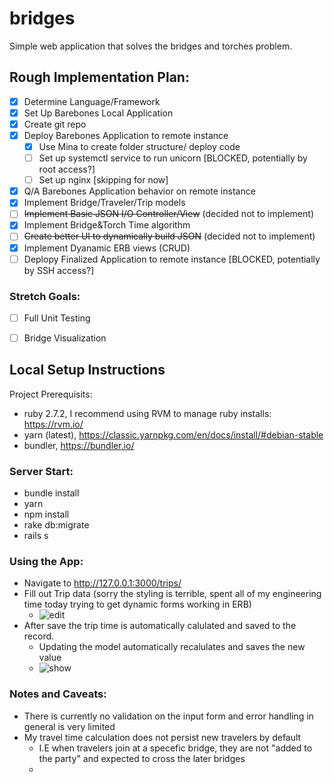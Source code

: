 # bridges
Simple web application that solves the bridges and torches problem.

## Rough Implementation Plan: ##
- [x] Determine Language/Framework
- [x] Set Up Barebones Local Application
- [x] Create git repo
- [x] Deploy Barebones Application to remote instance 
  - [x] Use Mina to create folder structure/ deploy code
  - [ ] Set up systemctl service to run unicorn [BLOCKED, potentially by root access?]
  - [ ] Set up nginx [skipping for now]
- [x] Q/A Barebones Application behavior on remote instance
- [x] Implement Bridge/Traveler/Trip models
- [ ] ~~Implement Basic JSON I/O Controller/View~~ (decided not to implement)
- [x] Implement Bridge&Torch Time algorithm
- [ ] ~~Create better UI to dynamically build JSON~~ (decided not to implement)
- [x] Implement Dyanamic ERB views (CRUD)
- [ ] Deplopy Finalized Application to remote instance  [BLOCKED, potentially by SSH access?]

### Stretch Goals: ###
- [ ] Full Unit Testing
- [ ] Bridge Visualization


## Local Setup Instructions ##

Project Prerequisits:
- ruby 2.7.2, I recommend using RVM to manage ruby installs: https://rvm.io/
- yarn (latest), https://classic.yarnpkg.com/en/docs/install/#debian-stable
- bundler, https://bundler.io/


### Server Start: ###
- bundle install
- yarn
- npm install
- rake db:migrate
- rails s

### Using the App: ###
- Navigate to http://127.0.0.1:3000/trips/
- Fill out Trip data (sorry the styling is terrible, spent all of my engineering time today trying to get dynamic forms working in ERB)
  - ![edit](https://i.ibb.co/F0Vkwdq/trip-from-prompt.png)
- After save the trip time is automatically calulated and saved to the record. 
  - Updating the model automatically recalulates and saves the new value
  - ![show](https://i.ibb.co/fXgDGN4/prompt-trip-built.png)

### Notes and Caveats: ##
- There is currently no validation on the input form and error handling in general is very limited
- My travel time calculation does not persist new travelers by default
  - I.E when travelers join at a specefic bridge, they are not "added to the party" and expected to cross the later bridges
  - 
